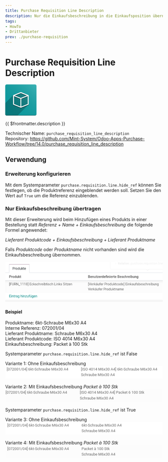 ```yaml
---
title: Purchase Requisition Line Description
description: Nur die Einkaufsbeschreibung in die Einkaufsposition übernehmen.
tags:
- HowTo
- Drittanbieter
prev: ./purchase-requisition
---
```

# Purchase Requisition Line Description
![icon_oms_box](attachments/icon_oms_box.png)

{{ $frontmatter.description }}

Technischer Name: `purchase_requisition_line_description`\
Repository: <https://github.com/Mint-System/Odoo-Apps-Purchase-Workflow/tree/14.0/purchase_requisition_line_description>

## Verwendung

### Erweiterung konfigurieren

Mit dem Systemparameter `purchase.requisition.line.hide_ref` können Sie festlegen, ob die Produktreferenz eingeblendet werden soll. Setzen Sie den Wert auf `True` um die Referenz einzublenden.

### Nur Einkaufsbeschreibung übertragen

Mit dieser Erweiterung wird beim Hinzufügen eines Produkts in einer Bestellung statt *Referenz + Name + Einkaufsbeschreibung* die folgende Formel angewendet:

*Lieferant Produktcode + Einkaufsbeschreibung + Lieferant Produktname*

Falls *Produktcode* oder *Produktname* nicht vorhanden sind wird die Einkaufsbeschreibung übernommen.

![](attachments/Purchase%20Requisition%20Line%20Description.png)


#### Beispiel
Produktname: 6kt-Schraube M6x30 A4\
Interne Referenz: 072001/04\
Lieferant Produktname: Schraube M6x30 A4\
Lieferant Produktcode: ISO 4014 M6x30 A4\
Einkaufsbeschreibung: Packet à 100 Stk


Systemparameter `purchase.requisition.line.hide_ref` ist False

Variante 1: Ohne Einkaufsbeschreibung
![](attachments/Purchase%20Requisition%20Line%20Description%20Variante%201.png)

Variante 2: Mit Einkaufsbeschreibung *Packet à 100 Stk*
![](attachments/Purchase%20Requisition%20Line%20Description%20Variante%202.png)

Systemparameter `purchase.requisition.line.hide_ref` ist True

Variante 3: Ohne Einkaufsbeschreibung
![](attachments/Purchase%20Requisition%20Line%20Description%20Variante%203.png)

Variante 4: Mit Einkaufsbeschreibung *Packet à 100 Stk*
![](attachments/Purchase%20Requisition%20Line%20Description%20Variante%204.png)
